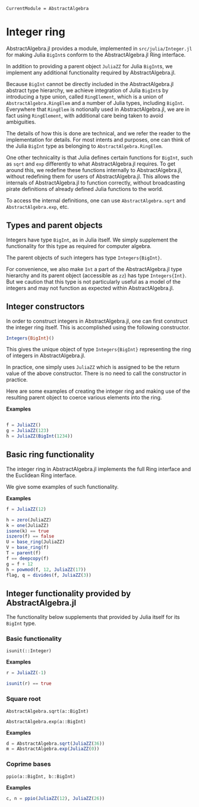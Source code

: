 ```@meta
CurrentModule = AbstractAlgebra
```

# Integer ring

AbstractAlgebra.jl provides a module, implemented in `src/julia/Integer.jl` for
making Julia `BigInt`s conform to the AbstractAlgebra.jl Ring interface.

In addition to providing a parent object `JuliaZZ` for Julia `BigInt`s, we implement
any additional functionality required by AbstractAlgebra.jl.

Because `BigInt` cannot be directly included in the AbstractAlgebra.jl abstract type
hierarchy, we achieve integration of Julia `BigInt`s by introducing a type union, called
`RingElement`, which is a union of `AbstractAlgebra.RingElem` and a number of Julia
types, including `BigInt`. Everywhere that `RingElem` is notionally used in
AbstractAlgebra.jl, we are in fact using `RingElement`, with additional care being taken
to avoid ambiguities.

The details of how this is done are technical, and we refer the reader to the
implementation for details. For most intents and purposes, one can think of the Julia
`BigInt` type as belonging to `AbstractAlgebra.RingElem`.

One other technicality is that Julia defines certain functions for `BigInt`, such as
`sqrt` and `exp` differently to what AbstractAlgebra.jl requires. To get around this,
we redefine these functions internally to AbstractAlgebra.jl, without redefining them
for users of AbstractAlgebra.jl. This allows the internals of AbstractAlgebra.jl to
function correctly, without broadcasting pirate definitions of already defined Julia
functions to the world.

To access the internal definitions, one can use `AbstractAlgebra.sqrt` and
`AbstractAlgebra.exp`, etc.

## Types and parent objects

Integers have type `BigInt`, as in Julia itself. We simply supplement the functionality
for this type as required for computer algebra.

The parent objects of such integers has type `Integers{BigInt}`.

For convenience, we also make `Int` a part of the AbstractAlgebra.jl type hierarchy
and its parent object (accessible as `zz`) has type `Integers{Int}`. But we caution
that this type is not particularly useful as a model of the integers and may not
function as expected within AbstractAlgebra.jl.

## Integer constructors

In order to construct integers in AbstractAlgebra.jl, one can first construct the
integer ring itself. This is accomplished using the following constructor.

```julia
Integers{BigInt}()
```

This gives the unique object of type `Integers{BigInt}` representing the ring of
integers in AbstractAlgebra.jl.

In practice, one simply uses `JuliaZZ` which is assigned to be the return value of the
above constructor. There is no need to call the constructor in practice.

Here are some examples of creating the integer ring and making use of the
resulting parent object to coerce various elements into the ring.

**Examples**

```julia

f = JuliaZZ()
g = JuliaZZ(123)
h = JuliaZZ(BigInt(1234))
```

## Basic ring functionality

The integer ring in AbstractAlgebra.jl implements the full Ring interface and the 
Euclidean Ring interface.

We give some examples of such functionality.

**Examples**

```julia
f = JuliaZZ(12)

h = zero(JuliaZZ)
k = one(JuliaZZ)
isone(k) == true
iszero(f) == false
U = base_ring(JuliaZZ)
V = base_ring(f)
T = parent(f)
f == deepcopy(f)
g = f + 12
h = powmod(f, 12, JuliaZZ(17))
flag, q = divides(f, JuliaZZ(3))
```

## Integer functionality provided by AbstractAlgebra.jl

The functionality below supplements that provided by Julia itself for its `BigInt` type.

### Basic functionality

```@docs
isunit(::Integer)
```

**Examples**

```julia
r = JuliaZZ(-1)

isunit(r) == true
```

### Square root

```@docs
AbstractAlgebra.sqrt(a::BigInt)
```

```@docs
AbstractAlgebra.exp(a::BigInt)
```

**Examples**

```julia
d = AbstractAlgebra.sqrt(JuliaZZ(36))
m = AbstractAlgebra.exp(JuliaZZ(0))
```
### Coprime bases

```@docs
ppio(a::BigInt, b::BigInt)
```

**Examples**

```julia
c, n = ppio(JuliaZZ(12), JuliaZZ(26))
```


